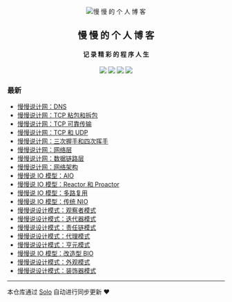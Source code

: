 <p align="center"><img alt="慢 慢 的 个 人 博 客" src="https://b3logfile.com/avatar/1629828567035_1629883350632.jpeg?imageView2/1/w/128/h/128/interlace/0/q/100"></p><h2 align="center">
慢 慢 的 个 人 博 客
</h2>

<h4 align="center">记 录 精 彩 的 程 序 人 生</h4>
<p align="center"><a title="慢 慢 的 个 人 博 客" target="_blank" href="https://github.com/marin-man/solo-blog"><img src="https://img.shields.io/github/last-commit/marin-man/solo-blog.svg?style=flat-square&color=FF9900"></a>
<a title="GitHub repo size in bytes" target="_blank" href="https://github.com/marin-man/solo-blog"><img src="https://img.shields.io/github/repo-size/marin-man/solo-blog.svg?style=flat-square"></a>
<a title="Solo Version" target="_blank" href="https://github.com/88250/solo/releases"><img src="https://img.shields.io/badge/solo-4.3.1-f1e05a.svg?style=flat-square&color=blueviolet"></a>
<a title="Hits" target="_blank" href="https://github.com/88250/hits"><img src="https://hits.b3log.org/marin-man/solo-blog.svg"></a></p>

### 最新

* [慢慢说计网：DNS](http://106.52.192.138/articles/2021/10/04/1633359437065.html)
* [慢慢说计网：TCP 粘包和拆包](http://106.52.192.138/articles/2021/10/04/1633346765576.html)
* [慢慢说计网：TCP 可靠传输](http://106.52.192.138/articles/2021/10/04/1633345897916.html)
* [慢慢说计网：TCP 和 UDP](http://106.52.192.138/articles/2021/10/03/1633267762213.html)
* [慢慢说计网：三次握手和四次挥手](http://106.52.192.138/articles/2021/10/03/1633266929674.html)
* [慢慢说计网：网络层](http://106.52.192.138/articles/2021/10/03/1633265132086.html)
* [慢慢说计网：数据链路层](http://106.52.192.138/articles/2021/09/27/1632745377480.html)
* [慢慢说计网：网络架构](http://106.52.192.138/articles/2021/09/27/1632743919134.html)
* [慢慢说 IO 模型：AIO](http://106.52.192.138/articles/2021/09/25/1632576113247.html)
* [慢慢说 IO 模型：Reactor 和 Proactor](http://106.52.192.138/articles/2021/09/25/1632574146209.html)
* [慢慢说 IO 模型：多路复用](http://106.52.192.138/articles/2021/09/20/1632142580621.html)
* [慢慢说 IO 模型：传统 NIO](http://106.52.192.138/articles/2021/09/19/1632056048629.html)
* [慢慢说设计模式：观察者模式](http://106.52.192.138/articles/2021/09/18/1631969743339.html)
* [慢慢说设计模式：迭代器模式](http://106.52.192.138/articles/2021/09/18/1631969698765.html)
* [慢慢说设计模式：责任链模式](http://106.52.192.138/articles/2021/09/18/1631969649853.html)
* [慢慢说设计模式：代理模式](http://106.52.192.138/articles/2021/09/17/1631882228308.html)
* [慢慢说设计模式：亨元模式](http://106.52.192.138/articles/2021/09/17/1631880376819.html)
* [慢慢说 IO 模型：改造型 BIO](http://106.52.192.138/articles/2021/09/10/1631280170182.html)
* [慢慢说设计模式：外观模式](http://106.52.192.138/articles/2021/09/10/1631278434926.html)
* [慢慢说设计模式：装饰器模式](http://106.52.192.138/articles/2021/09/10/1631277040485.html)



---

本仓库通过 [Solo](https://github.com/88250/solo) 自动进行同步更新 ❤️ 
